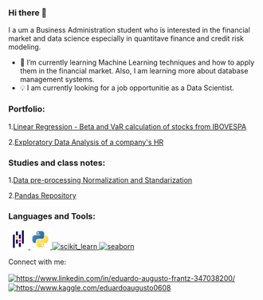 <h3> Hi there 👋 </h3>

I a um a Business Administration student who is interested in the financial market and data science especially in quantitave finance and credit risk modeling.

- 🌱 I’m currently learning Machine Learning techniques and how to apply them in the financial market. Also, I am learning more about database management systems. 
- 💡 I am currently looking for a job opportunitie as a Data Scientist.


<h3> Portfolio: </h3>

1.[Linear Regression - Beta and VaR calculation of stocks from IBOVESPA](https://github.com/edufrantzk/Linear_Regression_beta_and_VaR_Calculation)

2.[Exploratory Data Analysis of a company's HR](https://github.com/edufrantzk/EDA_HR_Data)
  
  
  
<h3> Studies and class notes: </h3>

1.[Data pre-processing Normalization and Standarization](https://github.com/edufrantzk/normalization_and_standarization)

2.[Pandas Repository](https://github.com/edufrantzk/Pandas)




<h3 align="left">Languages and Tools:</h3>
<p align="left"> <a href="https://pandas.pydata.org/" target="_blank" rel="noreferrer"> <img src="https://raw.githubusercontent.com/devicons/devicon/2ae2a900d2f041da66e950e4d48052658d850630/icons/pandas/pandas-original.svg" alt="pandas" width="40" height="40"/> </a> <a href="https://www.python.org" target="_blank" rel="noreferrer"> <img src="https://raw.githubusercontent.com/devicons/devicon/master/icons/python/python-original.svg" alt="python" width="40" height="40"/> </a> <a href="https://scikit-learn.org/" target="_blank" rel="noreferrer"> <img src="https://upload.wikimedia.org/wikipedia/commons/0/05/Scikit_learn_logo_small.svg" alt="scikit_learn" width="40" height="40"/> </a> <a href="https://seaborn.pydata.org/" target="_blank" rel="noreferrer"> <img src="https://seaborn.pydata.org/_images/logo-mark-lightbg.svg" alt="seaborn" width="40" height="40"/> </a> </p
 
  
  
<h3 align="left">Connect with me: </h3>
<p align="left">
<a href="https://www.linkedin.com/in/eduardo-augusto-frantz-347038200/" target="blank"><img align="center" src="https://raw.githubusercontent.com/rahuldkjain/github-profile-readme-generator/master/src/images/icons/Social/linked-in-alt.svg" alt="https://www.linkedin.com/in/eduardo-augusto-frantz-347038200/" height="30" width="40" /></a>
<a href="https://www.kaggle.com/eduardoaugusto0608" target="blank"><img align="center" src="https://raw.githubusercontent.com/rahuldkjain/github-profile-readme-generator/master/src/images/icons/Social/kaggle.svg" alt="https://www.kaggle.com/eduardoaugusto0608" height="30" width="40" /></a>
</p>
